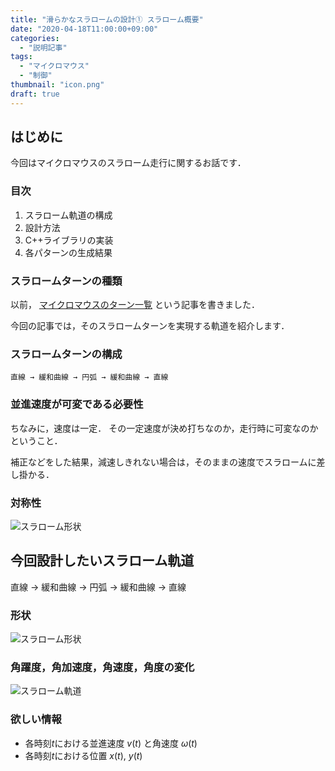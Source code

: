 ```yaml
---
title: "滑らかなスラロームの設計① スラローム概要"
date: "2020-04-18T11:00:00+09:00"
categories:
  - "説明記事"
tags:
  - "マイクロマウス"
  - "制御"
thumbnail: "icon.png"
draft: true
---
```


## はじめに

今回はマイクロマウスのスラローム走行に関するお話です．

<!--more-->

### 目次

1. スラローム軌道の構成
2. 設計方法
3. C++ライブラリの実装
4. 各パターンの生成結果

### スラロームターンの種類

以前，
[マイクロマウスのターン一覧](/posts/2017-09-03-pattern-of-turn/)
という記事を書きました．

今回の記事では，そのスラロームターンを実現する軌道を紹介します．

### スラロームターンの構成

    直線 → 緩和曲線 → 円弧 → 緩和曲線 → 直線

### 並進速度が可変である必要性

ちなみに，速度は一定．
その一定速度が決め打ちなのか，走行時に可変なのかということ．

補正などをした結果，減速しきれない場合は，そのままの速度でスラロームに差し掛かる．

### 対称性

![スラローム形状](shape/shape_1_xy.svg)

## 今回設計したいスラローム軌道

直線 → 緩和曲線 → 円弧 → 緩和曲線 → 直線

### 形状

![スラローム形状](shape/shape_2_xy.svg)

### 角躍度，角加速度，角速度，角度の変化

![スラローム軌道](shape/shape_2_t.svg)

### 欲しい情報

- 各時刻$t$における並進速度 $v(t)$ と角速度 $\omega(t)$
- 各時刻$t$における位置 $x(t)$, $y(t)$

<script type="text/x-mathjax-config">
    MathJax.Hub.Config({tex2jax: {inlineMath: [['$','$'], ['\\(','\\)']]}});
</script>
